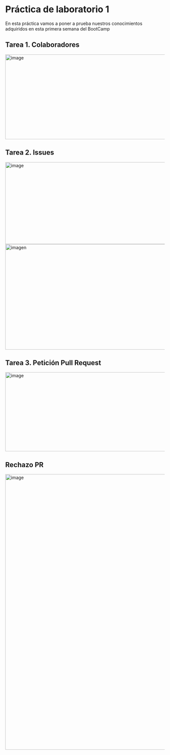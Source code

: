 # Práctica de laboratorio 1
En esta práctica vamos a poner a prueba nuestros conocimientos adquiridos
en esta primera semana del BootCamp
## Tarea 1. Colaboradores
<img width="957" height="267" alt="image" src="https://github.com/user-attachments/assets/98219e7c-c8d6-44f4-b17b-65ab10ae17dd" /> <br>
## Tarea 2. Issues
<img width="1573" height="258" alt="image" src="https://github.com/user-attachments/assets/7b86931a-4613-4019-ae5f-814c4a5b9911" /> <br>
<img width="1562" height="332" alt="imagen" src="https://github.com/user-attachments/assets/59849870-3e69-452b-9d46-578fcbd97301" /> <br>
## Tarea 3. Petición Pull Request
<img width="1535" height="249" alt="image" src="https://github.com/user-attachments/assets/efbf7079-df92-4659-a7b0-d2d116f066b4" /> <br>
## Rechazo PR
<img width="1202" height="867" alt="image" src="https://github.com/user-attachments/assets/afb95f0f-6d0c-42d9-89ce-b331b2d92290" /> <br>
